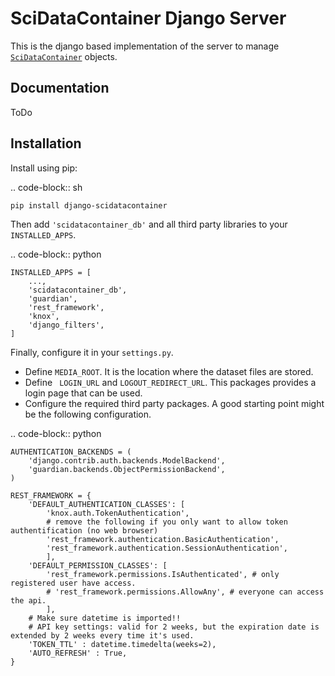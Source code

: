 # SciDataContainer Django Server

This is the django based implementation of the server to manage [`SciDataContainer`](https://pypi.org/project/scidatacontainer/) objects.

## Documentation

ToDo

## Installation

Install using pip:

.. code-block:: sh

    pip install django-scidatacontainer

Then add ``'scidatacontainer_db'`` and all third party libraries to your ``INSTALLED_APPS``.

.. code-block:: python

    INSTALLED_APPS = [
        ...,
        'scidatacontainer_db',
        'guardian',
        'rest_framework',
        'knox',
        'django_filters',
    ]

Finally, configure it in your ``settings.py``.
- Define ``MEDIA_ROOT``. It is the location where the dataset files are stored.
- Define `` LOGIN_URL`` and ``LOGOUT_REDIRECT_URL``. This packages provides a login page that can be used.
- Configure the required third party packages. A good starting point might be the following configuration.

.. code-block:: python

    AUTHENTICATION_BACKENDS = (
        'django.contrib.auth.backends.ModelBackend',
        'guardian.backends.ObjectPermissionBackend',
    )

    REST_FRAMEWORK = {
        'DEFAULT_AUTHENTICATION_CLASSES': [
            'knox.auth.TokenAuthentication',
            # remove the following if you only want to allow token authentification (no web browser)
            'rest_framework.authentication.BasicAuthentication',
            'rest_framework.authentication.SessionAuthentication',
            ],
        'DEFAULT_PERMISSION_CLASSES': [
            'rest_framework.permissions.IsAuthenticated', # only registered user have access.
            # 'rest_framework.permissions.AllowAny', # everyone can access the api.
            ],
        # Make sure datetime is imported!!
        # API key settings: valid for 2 weeks, but the expiration date is extended by 2 weeks every time it's used.
        'TOKEN_TTL' : datetime.timedelta(weeks=2),
        'AUTO_REFRESH' : True,
    }


